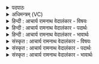 <details><summary>पदपाठः</summary>

ऊ꣡र्जः꣢꣯। न꣣पात्। जातवेदः। जात। वेदः। सुशस्ति꣡भिः꣢। सु꣣। शस्ति꣡भिः꣢। म꣡न्द꣢꣯स्व। धी꣣ति꣡भिः꣢। हि꣣तः꣢। त्वे꣡इति꣢। इ꣡षः꣢꣯। सम्। द꣣धुः। भू꣡रि꣢꣯वर्पसः। भू꣡रि꣢꣯। व꣣र्पसः। चित्रो꣡त꣢यः। चि꣣त्र꣢। ऊ꣣तयः। वाम꣡जा꣢ताः। वा꣣म꣢। जा꣣ताः। १८१८।
</details>

<details><summary>अधिमन्त्रम् (VC)</summary>

- अग्निः
- अग्निः पावकः
- सतोबृहती
- पञ्चमः
</details>

<details><summary>हिन्दी : आचार्य रामनाथ वेदालंकार - विषयः</summary>

अगले मन्त्र में परमात्मा से प्रार्थना की गयी है।
</details>

<details><summary>हिन्दी : आचार्य रामनाथ वेदालंकार - पदार्थः</summary>

पदार्थान्वयभाषाः -  हे (ऊर्जः नपात्) बल और प्राणशक्ति को न गिरने देनेवाले,प्रत्युत बढ़ानेवाले (जातवेदः) सर्वज्ञ,सर्वान्तर्यामी जगत्पति परमात्मन् ! (धीतिभिः) ध्यान-क्रियाओं से (हितः) हृदय में धारण किये हुए आप (सुशस्तिभिः) उत्तम प्रशस्तियों से (मन्दस्व) हमें आनन्दित करो। (भूरिवर्पसः) बहुत से रूपों अर्थात् गुणोंवाले, (चित्रोतयः) मञ्जुल आचरणोंवाले (वामजाताः) सेवनीय आचार्य से श्रेष्ठ जन्म को प्राप्त उपासक (त्वयि) आप में (इषः) अपनी अभिलाषाओं को (संदधुः) सञ्जोये हुए हैं ॥३॥
</details>

<details><summary>हिन्दी : आचार्य रामनाथ वेदालंकार - भावार्थः</summary>

भावार्थभाषाः -  जो मनुष्य अपने आपको परमात्मा में समर्पित कर देते हैं,वे सुप्रशस्तिमान् और सुकीर्तिमान् होते हैं ॥३॥
</details>

<details><summary>संस्कृत : आचार्य रामनाथ वेदालंकार - विषयः</summary>

अथ परमात्मानं प्रार्थयते।
</details>

<details><summary>संस्कृत : आचार्य रामनाथ वेदालंकार - पदार्थः</summary>

पदार्थान्वयभाषाः -  हे (ऊर्जः नपात्) बलस्य प्राणशक्तेश्च न पातयितः प्रत्युत प्रवर्धक (जातवेदः) सर्वज्ञ,सर्वान्तर्यामिन् जगत्पते ! (धीतिभिः) ध्यानक्रियाभिः (हितः) हृदि निहितस्त्वम् (सुशस्तिभिः) सुप्रशस्तिभिः,अस्मान् (मन्दस्व) मोदयस्व[मन्दतिरत्र ण्यर्थगर्भो बोध्यः] (भूरिवर्पसः) बहुरूपाः,विविधगुणा इत्यर्थः।[वर्प इति रूपनाम। निघं० ३।७।] (चित्रोतयः) चित्रा मञ्जुला ऊतिः गतिः आचारो येषां ते।[ऊतिः,अव रक्षणगत्यादिषु।‘ऊतियूतिजूति०’अ० ३।३।९७ इत्युदात्ते क्तिनि ‘ज्वरत्वर०’ अ० ६।४।२० इति ऊठ्।] (वामजाताः) सेवनीयात् आचार्यात् प्राप्तश्रेष्ठजन्मानः उपासकाः (त्वे) त्वयि (इषः) स्वकीयान् अभिलाषान् (संदधुः) समर्पयन्ति ॥३॥२
</details>

<details><summary>संस्कृत : आचार्य रामनाथ वेदालंकार - भावार्थः</summary>

भावार्थभाषाः -  ये जनाः स्वात्मानं परमात्मने समर्पयन्ति ते सुप्रशस्तयः सुकीर्तिमन्तश्च जायन्ते ॥३॥
</details>